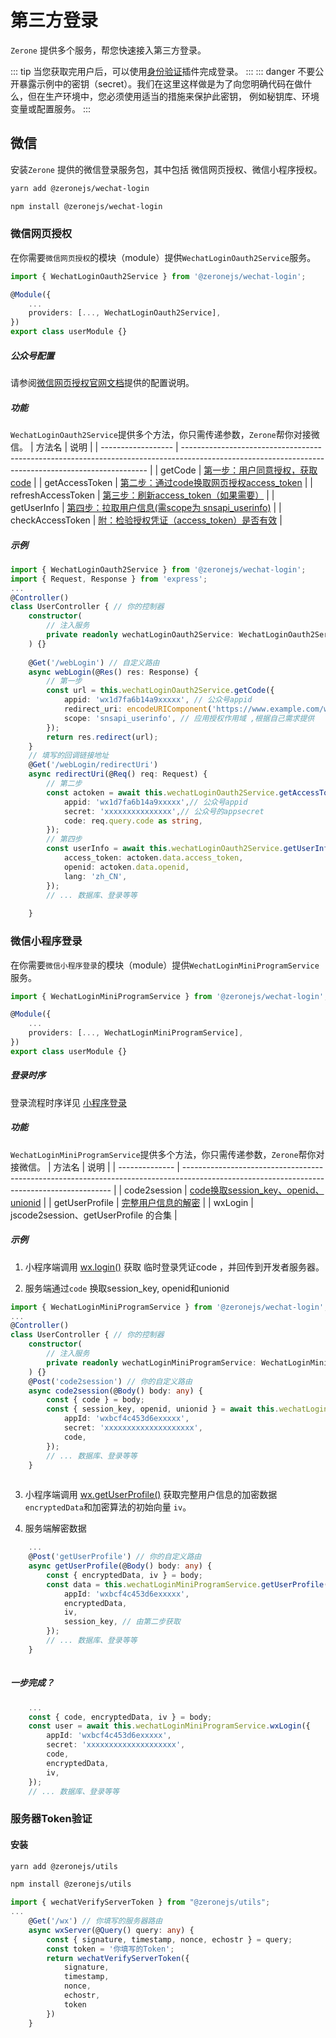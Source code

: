 # 第三方登录

`Zerone` 提供多个服务，帮您快速接入第三方登录。

::: tip
当您获取完用户后，可以使用[身份验证](./auth.md)插件完成登录。
:::
::: danger
不要公开暴露示例中的密钥（secret）。我们在这里这样做是为了向您明确代码在做什么，但在生产环境中，您必须使用适当的措施来保护此密钥，
例如秘钥库、环境变量或配置服务。
:::
## 微信
安装`Zerone` 提供的微信登录服务包，其中包括 微信网页授权、微信小程序授权。
<CodeGroup>
  <CodeGroupItem title="YARN" active>

```bash
yarn add @zeronejs/wechat-login
```
  </CodeGroupItem>
  <CodeGroupItem title="NPM">

```bash
npm install @zeronejs/wechat-login
```

  </CodeGroupItem>
</CodeGroup>

### 微信网页授权

在你需要`微信网页授权`的模块（module）提供`WechatLoginOauth2Service`服务。

```ts
import { WechatLoginOauth2Service } from '@zeronejs/wechat-login';

@Module({
    ...
    providers: [..., WechatLoginOauth2Service],
})
export class userModule {}
```
##### 公众号配置 
请参阅[微信网页授权官网文档](https://developers.weixin.qq.com/doc/offiaccount/OA_Web_Apps/Wechat_webpage_authorization.html)提供的配置说明。

##### 功能
`WechatLoginOauth2Service`提供多个方法，你只需传递参数，`Zerone`帮你对接微信。
| 方法名             | 说明                                                                                                                                                |
| ------------------ | --------------------------------------------------------------------------------------------------------------------------------------------------- |
| getCode            | [第一步：用户同意授权，获取code](https://developers.weixin.qq.com/doc/offiaccount/OA_Web_Apps/Wechat_webpage_authorization.html#0)                  |
| getAccessToken     | [第二步：通过code换取网页授权access_token](https://developers.weixin.qq.com/doc/offiaccount/OA_Web_Apps/Wechat_webpage_authorization.html#1)        |
| refreshAccessToken | [第三步：刷新access_token（如果需要）](https://developers.weixin.qq.com/doc/offiaccount/OA_Web_Apps/Wechat_webpage_authorization.html#2)            |
| getUserInfo        | [第四步：拉取用户信息(需scope为 snsapi_userinfo)](https://developers.weixin.qq.com/doc/offiaccount/OA_Web_Apps/Wechat_webpage_authorization.html#3) |
| checkAccessToken   | [附：检验授权凭证（access_token）是否有效](https://developers.weixin.qq.com/doc/offiaccount/OA_Web_Apps/Wechat_webpage_authorization.html#4)        |

##### 示例

```ts
import { WechatLoginOauth2Service } from '@zeronejs/wechat-login';
import { Request, Response } from 'express';
...
@Controller()
class UserController { // 你的控制器
    constructor(
        // 注入服务
        private readonly wechatLoginOauth2Service: WechatLoginOauth2Service,
    ) {}
    
    @Get('/webLogin') // 自定义路由
    async webLogin(@Res() res: Response) {
        // 第一步
        const url = this.wechatLoginOauth2Service.getCode({
            appid: 'wx1d7fa6b14a9xxxxx', // 公众号appid
            redirect_uri: encodeURIComponent('https://www.example.com/webLogin/redirectUri'), // 授权后重定向的回调链接地址， 请填写你自己的
            scope: 'snsapi_userinfo', // 应用授权作用域 ,根据自己需求提供
        });
        return res.redirect(url);
    }
    // 填写的回调链接地址
    @Get('/webLogin/redirectUri')
    async redirectUri(@Req() req: Request) {
        // 第二步
        const actoken = await this.wechatLoginOauth2Service.getAccessToken({
            appid: 'wx1d7fa6b14a9xxxxx',// 公众号appid
            secret: 'xxxxxxxxxxxxxxx',// 公众号的appsecret
            code: req.query.code as string,
        });
        // 第四步
        const userInfo = await this.wechatLoginOauth2Service.getUserInfo({
            access_token: actoken.data.access_token,
            openid: actoken.data.openid,
            lang: 'zh_CN',
        });
        // ... 数据库、登录等等 
     
    }
```

### 微信小程序登录

在你需要`微信小程序登录`的模块（module）提供`WechatLoginMiniProgramService`服务。

```ts
import { WechatLoginMiniProgramService } from '@zeronejs/wechat-login';

@Module({
    ...
    providers: [..., WechatLoginMiniProgramService],
})
export class userModule {}
```
##### 登录时序 
登录流程时序详见 [小程序登录](https://developers.weixin.qq.com/miniprogram/dev/framework/open-ability/login.html)
##### 功能
`WechatLoginMiniProgramService`提供多个方法，你只需传递参数，`Zerone`帮你对接微信。
| 方法名         | 说明                                                                                                                                       |
| -------------- | ------------------------------------------------------------------------------------------------------------------------------------------ |
| code2session   | [code换取session_key、openid、unionid](https://developers.weixin.qq.com/miniprogram/dev/api-backend/open-api/login/auth.code2Session.html) |
| getUserProfile | [完整用户信息的解密](https://developers.weixin.qq.com/miniprogram/dev/framework/open-ability/signature.html)                               |
| wxLogin        | jscode2session、getUserProfile 的合集                                                                                                      |

##### 示例

1. 小程序端调用 [wx.login()](https://developers.weixin.qq.com/miniprogram/dev/api/open-api/login/wx.login.html) 获取 临时登录凭证code ，并回传到开发者服务器。

2. 服务端通过`code` 换取session_key, openid和unionid

```ts
import { WechatLoginMiniProgramService } from '@zeronejs/wechat-login';
...
@Controller()
class UserController { // 你的控制器
    constructor(
        // 注入服务
        private readonly wechatLoginMiniProgramService: WechatLoginMiniProgramService,
    ) {}
    @Post('code2session') // 你的自定义路由
    async code2session(@Body() body: any) {
        const { code } = body;
        const { session_key, openid, unionid } = await this.wechatLoginMiniProgramService.code2session({
            appId: 'wxbcf4c453d6exxxxx',
            secret: 'xxxxxxxxxxxxxxxxxxxx',
            code,
        });
        // ... 数据库、登录等等
    }
    
```
3. 小程序端调用 [wx.getUserProfile()](https://developers.weixin.qq.com/miniprogram/dev/api/open-api/user-info/wx.getUserProfile.html) 获取完整用户信息的加密数据`encryptedData`和加密算法的初始向量 `iv`。

4. 服务端解密数据

```ts
    ...
    @Post('getUserProfile') // 你的自定义路由
    async getUserProfile(@Body() body: any) {
        const { encryptedData, iv } = body;
        const data = this.wechatLoginMiniProgramService.getUserProfile({
            appId: 'wxbcf4c453d6exxxxx',
            encryptedData,
            iv,
            session_key, // 由第二步获取
        });
        // ... 数据库、登录等等
    }
    
```
##### 一步完成？
```ts
    ...
    const { code, encryptedData, iv } = body;
    const user = await this.wechatLoginMiniProgramService.wxLogin({
        appId: 'wxbcf4c453d6exxxxx',
        secret: 'xxxxxxxxxxxxxxxxxxxx',
        code,
        encryptedData,
        iv,
    });
    // ... 数据库、登录等等
```
### 服务器Token验证
#### 安装

<CodeGroup>
  <CodeGroupItem title="YARN" active>

```bash
yarn add @zeronejs/utils
```
  </CodeGroupItem>
  <CodeGroupItem title="NPM">

```bash
npm install @zeronejs/utils
```

  </CodeGroupItem>
</CodeGroup>

```ts
import { wechatVerifyServerToken } from "@zeronejs/utils";
...
    @Get('/wx') // 你填写的服务器路由
    async wxServer(@Query() query: any) {
        const { signature, timestamp, nonce, echostr } = query;
        const token = '你填写的Token';
        return wechatVerifyServerToken({
            signature,
            timestamp,
            nonce,
            echostr,
            token
        })
    }
```